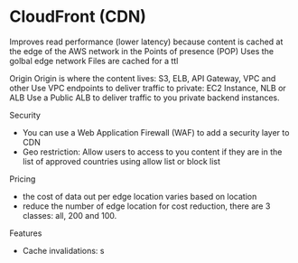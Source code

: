 
# CloudFront (CDN)

Improves read performance (lower latency) because content is cached at the edge of the AWS network in the Points of presence (POP)
Uses the golbal edge network
Files are cached for a ttl

Origin
Origin is where the content lives: S3, ELB, API Gateway, VPC and other
Use VPC endpoints to deliver traffic to private: EC2 Instance, NLB or ALB
Use a Public ALB to deliver traffic to you private backend instances.

Security
- You can use a Web Application Firewall (WAF) to add a security layer to CDN
- Geo restriction: Allow users to access to you content if they are in the list of approved countries using allow list or block list

Pricing
- the cost of data out per edge location varies based on location
- reduce the number of edge location for cost reduction, there are 3 classes: all, 200 and 100. 

Features
- Cache invalidations: s